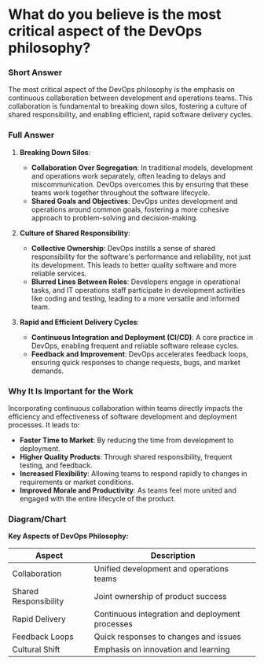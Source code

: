 # What do you believe is the most critical aspect of the DevOps philosophy?

### Short Answer
The most critical aspect of the DevOps philosophy is the emphasis on continuous collaboration between development and operations teams. This collaboration is fundamental to breaking down silos, fostering a culture of shared responsibility, and enabling efficient, rapid software delivery cycles.

### Full Answer
1. **Breaking Down Silos**:
    - **Collaboration Over Segregation**: In traditional models, development and operations work separately, often leading to delays and miscommunication. DevOps overcomes this by ensuring that these teams work together throughout the software lifecycle.
    - **Shared Goals and Objectives**: DevOps unites development and operations around common goals, fostering a more cohesive approach to problem-solving and decision-making.

2. **Culture of Shared Responsibility**:
    - **Collective Ownership**: DevOps instills a sense of shared responsibility for the software's performance and reliability, not just its development. This leads to better quality software and more reliable services.
    - **Blurred Lines Between Roles**: Developers engage in operational tasks, and IT operations staff participate in development activities like coding and testing, leading to a more versatile and informed team.

3. **Rapid and Efficient Delivery Cycles**:
    - **Continuous Integration and Deployment (CI/CD)**: A core practice in DevOps, enabling frequent and reliable software release cycles.
    - **Feedback and Improvement**: DevOps accelerates feedback loops, ensuring quick responses to change requests, bugs, and market demands.

### Why It Is Important for the Work
Incorporating continuous collaboration within teams directly impacts the efficiency and effectiveness of software development and deployment processes. It leads to:
- **Faster Time to Market**: By reducing the time from development to deployment.
- **Higher Quality Products**: Through shared responsibility, frequent testing, and feedback.
- **Increased Flexibility**: Allowing teams to respond rapidly to changes in requirements or market conditions.
- **Improved Morale and Productivity**: As teams feel more united and engaged with the entire lifecycle of the product.

### Diagram/Chart
**Key Aspects of DevOps Philosophy:**

| Aspect                | Description                                     |
|-----------------------|-------------------------------------------------|
| Collaboration         | Unified development and operations teams        |
| Shared Responsibility | Joint ownership of product success              |
| Rapid Delivery        | Continuous integration and deployment processes |
| Feedback Loops        | Quick responses to changes and issues           |
| Cultural Shift        | Emphasis on innovation and learning             |